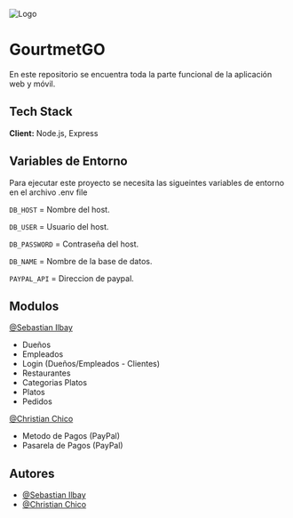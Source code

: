 
![Logo](https://avatars.githubusercontent.com/u/166830605?s=200&v=4)


# GourtmetGO

En este repositorio se encuentra toda la parte funcional de la aplicación web y móvil. 


## Tech Stack

**Client:** Node.js, Express

## Variables de Entorno

Para ejecutar este proyecto se necesita las sigueintes variables de entorno en el archivo .env file

`DB_HOST` = Nombre del host.

`DB_USER` = Usuario del host.
 
`DB_PASSWORD` = Contraseña del host.

`DB_NAME` = Nombre de la base de datos.

`PAYPAL_API` = Direccion de paypal.

## Modulos

[@Sebastian Ilbay](https://github.com/ATLASSdeveloper)
- Dueños
- Empleados
- Login (Dueños/Empleados - Clientes)
- Restaurantes
- Categorias Platos
- Platos
- Pedidos

[@Christian Chico](https://github.com/ChristianCLop)
- Metodo de Pagos (PayPal)
- Pasarela de Pagos (PayPal)

## Autores

- [@Sebastian Ilbay](https://github.com/ATLASSdeveloper)
- [@Christian Chico](https://github.com/ChristianCLop)
